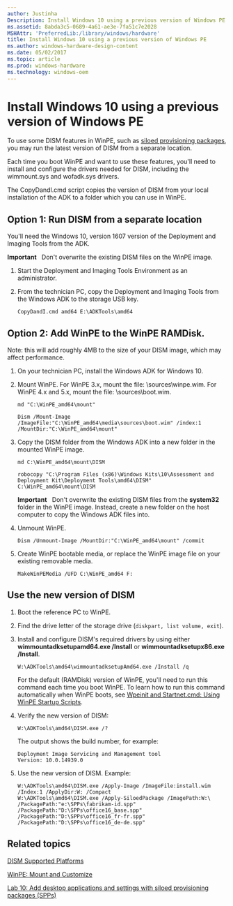 ```yaml
---
author: Justinha
Description: Install Windows 10 using a previous version of Windows PE
ms.assetid: 8abda3c5-0689-4a61-ae3e-7fa51c7e2028
MSHAttr: 'PreferredLib:/library/windows/hardware'
title: Install Windows 10 using a previous version of Windows PE
ms.author: windows-hardware-design-content
ms.date: 05/02/2017
ms.topic: article
ms.prod: windows-hardware
ms.technology: windows-oem
---
```


# Install Windows 10 using a previous version of Windows PE

To use some DISM features in WinPE, such as [siloed provisioning packages](siloed-provisioning-packages.md), you may run the latest version of DISM from a separate location.

Each time you boot WinPE and want to use these features, you'll need to install and configure the drivers needed for DISM, including the wimmount.sys and wofadk.sys drivers.

The CopyDandI.cmd script copies the version of DISM from your local installation of the ADK to a folder which you can use in WinPE. 

## <span id="Run_DISM_from_a_separate_location"></span>Option 1: Run DISM from a separate location

You'll need the Windows 10, version 1607 version of the Deployment and Imaging Tools from the ADK. 

**Important**   Don't overwrite the existing DISM files on the WinPE image.

1.  Start the Deployment and Imaging Tools Environment as an administrator.

2.  From the technician PC, copy the Deployment and Imaging Tools from the Windows ADK to the storage USB key.

    ``` syntax
    CopyDandI.cmd amd64 E:\ADKTools\amd64
	```

## <span id="Add_PE_to_the_RAMdisk"></span>Option 2: Add WinPE to the WinPE RAMDisk. 

Note: this will add roughly 4MB to the size of your DISM image, which may affect performance.

1.  On your technician PC, install the Windows ADK for Windows 10.

2.  Mount WinPE. For WinPE 3.x, mount the file: \\sources\\winpe.wim. For WinPE 4.x and 5.x, mount the file: \\sources\\boot.wim.

    ``` syntax
    md "C:\WinPE_amd64\mount"

    Dism /Mount-Image /ImageFile:"C:\WinPE_amd64\media\sources\boot.wim" /index:1 /MountDir:"C:\WinPE_amd64\mount"
    ```

3.  Copy the DISM folder from the Windows ADK into a new folder in the mounted WinPE image.

    ``` syntax
    md C:\WinPE_amd64\mount\DISM

    robocopy "C:\Program Files (x86)\Windows Kits\10\Assessment and Deployment Kit\Deployment Tools\amd64\DISM" C:\WinPE_amd64\mount\DISM
    ```

    **Important**   Don't overwrite the existing DISM files from the **system32** folder in the WinPE image. Instead, create a new folder on the host computer to copy the Windows ADK files into.

4.  Unmount WinPE.

    ``` syntax
    Dism /Unmount-Image /MountDir:"C:\WinPE_amd64\mount" /commit
    ```

5.  Create WinPE bootable media, or replace the WinPE image file on your existing removable media.

    ``` syntax
    MakeWinPEMedia /UFD C:\WinPE_amd64 F:
    ```

## <span id="Use DISM"></span>Use the new version of DISM

1.  Boot the reference PC to WinPE.

2.  Find the drive letter of the storage drive (`diskpart, list volume, exit`).

3.  Install and configure DISM's required drivers by using either **wimmountadksetupamd64.exe /Install** or **wimmountadksetupx86.exe /Install**.

    ``` syntax
    W:\ADKTools\amd64\wimmountadksetupAmd64.exe /Install /q
    ```

    For the default (RAMDisk) version of WinPE, you'll need to run this command each time you boot WinPE. To learn how to run this command automatically when WinPE boots, see [Wpeinit and Startnet.cmd: Using WinPE Startup Scripts](wpeinit-and-startnetcmd-using-winpe-startup-scripts.md).

4.  Verify the new version of DISM:

    ``` syntax
    W:\ADKTools\amd64\DISM.exe /?
    ```

    The output shows the build number, for example:

    ``` syntax
    Deployment Image Servicing and Management tool
    Version: 10.0.14939.0
    ```

4.  Use the new version of DISM. Example:

    ``` syntax
    W:\ADKTools\amd64\DISM.exe /Apply-Image /ImageFile:install.wim /Index:1 /ApplyDir:W: /Compact
    W:\ADKTools\amd64\DISM.exe /Apply-SiloedPackage /ImagePath:W:\ /PackagePath:"e:\SPPs\fabrikam-id.spp" /PackagePath:"D:\SPPs\office16_base.spp" /PackagePath:"D:\SPPs\office16_fr-fr.spp" /PackagePath:"D:\SPPs\office16_de-de.spp"
    ```

## <span id="related_topics"></span>Related topics

[DISM Supported Platforms](dism-supported-platforms.md)

[WinPE: Mount and Customize](winpe-mount-and-customize.md)

[Lab 10: Add desktop applications and settings with siloed provisioning packages (SPPs)](add-desktop-apps-with-spps-sxs.md)
